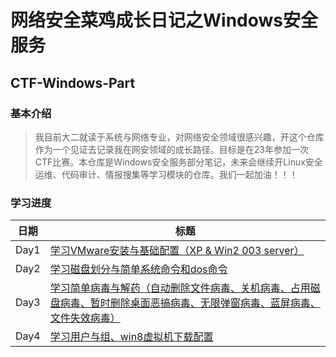 # 网络安全菜鸡成长日记之Windows安全服务
## CTF-Windows-Part
### 基本介绍
> 我目前大二就读于系统与网络专业，对网络安全领域很感兴趣，开这个仓库作为一个见证去记录我在网安领域的成长路径。目标是在23年参加一次CTF比赛。本仓库是Windows安全服务部分笔记，未来会继续开Linux安全运维、代码审计、情报搜集等学习模块的仓库。我们一起加油！！！

### 学习进度
| 日期       | 标题                                                                            |
| ---------- | ------------------------------------------------------------------------------- |
| Day1       | [学习VMware安装与基础配置（XP & Win2 003 server）](https://github.com/AlphaXiao/CTF-Windows-Part/blob/main/weeks/Day%201.md)                            |
| Day2       | [学习磁盘划分与简单系统命令和dos命令](https://github.com/AlphaXiao/CTF-Windows-Part/blob/main/weeks/Day%201.md)                            |
| Day3       | [学习简单病毒与解药（自动删除文件病毒、关机病毒、占用磁盘病毒、暂时删除桌面恶搞病毒、无限弹窗病毒、蓝屏病毒、文件失效病毒）](https://github.com/AlphaXiao/CTF-Windows-Part/blob/main/weeks/Day%201.md)                            |
| Day4       | [学习用户与组、win8虚拟机下载配置](./weeks/week1.md)                            |
